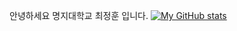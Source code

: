 안녕하세요
명지대학교
최정훈 입니다.
[![My GitHub stats](https://github-readme-stats.vercel.app/api?username=jeonghoonchoi74)](https://github.com/jeonghoonchoi74/github-readme-stats)
